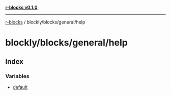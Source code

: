 [**r-blocks v0.1.0**](../../../../README.md)

***

[r-blocks](../../../../modules.md) / blockly/blocks/general/help

# blockly/blocks/general/help

## Index

### Variables

- [default](variables/default.md)
